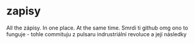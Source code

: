 # zapisy
All the zápisy. In one place. At the same time.
Smrdi ti github
omg ono to funguje - tohle commituju z pulsaru
indrustriální revoluce a její následky

